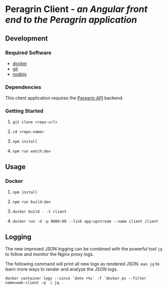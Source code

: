 # Peragrin Client - *an Angular front end to the Peragrin application*

## Development

### Required Software

* [docker](https://docs.docker.com/)
* [git](https://git-scm.com/)
* [nodejs](https://nodejs.org/en/download/)

### Dependencies

This client application requires the [Peragrin API](https://github.com/jteppinette/peragrin-api) backend.

### Getting Started

1. `git clone <repo-url>`

2. `cd <repo-name>`

3. `npm install`

5. `npm run watch:dev`

## Usage

### Docker

1. `npm install`

3. `npm run build:dev`

4. `docker build . -t client`

5. `docker run
      -d
      -p 8080:80
      --link app:upstream
      --name client
      client`

## Logging

The new improved JSON logging can be combined with the powerful tool `jq` to follow and monitor the
Nginx proxy logs.

The following command will print all new logs as rendered JSON. `man jq` to learn more ways
to render and analyze the JSON logs.

```
docker container logs --since `date +%s` -f `docker ps --filter name=web-client -q` | jq .
```
